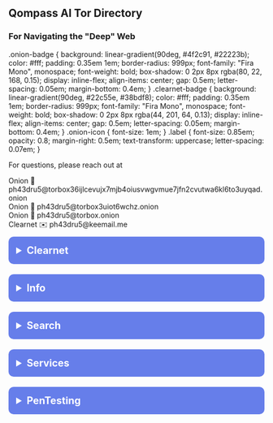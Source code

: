 <!-- /qompassai/tor/docs/directory.md -->
<!-- Qompass AI Tor Directory -->
<!-- Copyright (C) 2025 Qompass AI, All rights reserved -->
<!-- ---------------------------------------- -->

<h2> Qompass AI Tor Directory</h2>

<h3> For Navigating the "Deep" Web </h3>

.onion-badge {
  background: linear-gradient(90deg, #4f2c91, #22223b);
  color: #fff;
  padding: 0.35em 1em;
  border-radius: 999px;
  font-family: "Fira Mono", monospace;
  font-weight: bold;
  box-shadow: 0 2px 8px rgba(80, 22, 168, 0.15);
  display: inline-flex;
  align-items: center;
  gap: 0.5em;
  letter-spacing: 0.05em;
  margin-bottom: 0.4em;
}
.clearnet-badge {
  background: linear-gradient(90deg, #22c55e, #38bdf8);
  color: #fff;
  padding: 0.35em 1em;
  border-radius: 999px;
  font-family: "Fira Mono", monospace;
  font-weight: bold;
  box-shadow: 0 2px 8px rgba(44, 201, 64, 0.13);
  display: inline-flex;
  align-items: center;
  gap: 0.5em;
  letter-spacing: 0.05em;
  margin-bottom: 0.4em;
}
.onion-icon {
  font-size: 1em;
}
.label {
  font-size: 0.85em;
  opacity: 0.8;
  margin-right: 0.5em;
  text-transform: uppercase;
  letter-spacing: 0.07em;
}
</style>

<p>For questions, please reach out at</p>

<div>
  <span class="onion-badge">
    <span class="label">Onion</span>
    <span class="onion-icon">🧅</span>
    ph43dru5@torbox36ijlcevujx7mjb4oiusvwgvmue7jfn2cvutwa6kl6to3uyqad.onion
  </span>
</div>
<div>
  <span class="onion-badge">
    <span class="label">Onion</span>
    <span class="onion-icon">🧅</span>
    ph43dru5@torbox3uiot6wchz.onion
  </span>
</div>
<div>
  <span class="onion-badge">
    <span class="label">Onion</span>
    <span class="onion-icon">🧅</span>
    ph43dru5@torbox.onion
  </span>
</div>
<div>
  <span class="clearnet-badge">
    <span class="label">Clearnet</span>
    <span class="onion-icon">✉️</span>
    ph43dru5@keemail.me
  </span>
</div>

<details>
  <summary style="font-size: 1.4em; font-weight: bold; padding: 15px; background: #667eea; color: white; border-radius: 10px; cursor: pointer; margin: 10px 0;">
    <strong>Clearnet</strong>
  </summary>
  <div style="background: #f8f9fa; padding: 15px; border-radius: 5px; margin-top: 10px; font-family: monospace;">

[Onionlinks-Clearnet](https://onionlinks.com/)

</details>

<details>
  <summary style="font-size: 1.4em; font-weight: bold; padding: 15px; background: #667eea; color: white; border-radius: 10px; cursor: pointer; margin: 10px 0;">
    <strong>Info</strong>
  </summary>
  <div style="background: #f8f9fa; padding: 15px; border-radius: 5px; margin-top: 10px; font-family: monospace;">

[Onionlinks](http://jaz45aabn5vkemy4jkg4mi4syheisqn2wn2n4fsuitpccdackjwxplad.onion/)
[Defcon](http://g7ejphhubv5idbbu3hb3wawrs5adw7tkx7yjabnf65xtzztgg4hcsqqd.onion/)
[CIA](http://ciadotgov4sjwlzihbbgxnqg3xiyrg7so2r2o3lt5wz5ypk4sxyjstad.onion/)
[Whonix](http://www.dds6qkxpwdeubwucdiaord2xgbbeyds25rbsgr73tbfpqpt4a6vjwsyd.onion/)
[Torbox](http://torbox36ijlcevujx7mjb4oiusvwgvmue7jfn2cvutwa6kl6to3uyqad.onion/welcome)
  [Propublica](http://p53lf57qovyuvwsc6xnrppyply3vtqm7l6pcobkmyqsiofyeznfu5uqd.onion/)

</details>

<details>
  <summary style="font-size: 1.4em; font-weight: bold; padding: 15px; background: #667eea; color: white; border-radius: 10px; cursor: pointer; margin: 10px 0;">
    <strong>Search</strong>
  </summary>
  <div style="background: #f8f9fa; padding: 15px; border-radius: 5px; margin-top: 10px; font-family: monospace;">

[Ahmia](http://juhanurmihxlp77nkq76byazcldy2hlmovfu2epvl5ankdibsot4csyd.onion/)

</details>

<details>
  <summary style="font-size: 1.4em; font-weight: bold; padding: 15px; background: #667eea; color: white; border-radius: 10px; cursor: pointer; margin: 10px 0;">
    <strong>Services</strong>
  </summary>
  <div style="background: #f8f9fa; padding: 15px; border-radius: 5px; margin-top: 10px; font-family: monospace;">

[OnionWallet](http://zwf5i7hiwmffq2bl7euedg6y5ydzze3ljiyrjmm7o42vhe7ni56fm7qd.onion/)
[OnionShare](http://lldan5gahapx5k7iafb3s4ikijc4ni7gx5iywdflkba5y2ezyg6sjgyd.onion/)

</details>

<details>
  <summary style="font-size: 1.4em; font-weight: bold; padding: 15px; background: #667eea; color: white; border-radius: 10px; cursor: pointer; margin: 10px 0;">
    <strong>PenTesting</strong>
  </summary>
  <div style="background: #f8f9fa; padding: 15px; border-radius: 5px; margin-top: 10px; font-family: monospace;">

[SecureDrop](http://he5dybnt7sr6cm32xt77pazmtm65flqy6irivtflruqfc5ep7eiodiad.onion/)
[OnionShare](http://lldan5gahapx5k7iafb3s4ikijc4ni7gx5iywdflkba5y2ezyg6sjgyd.onion/)

</details>


